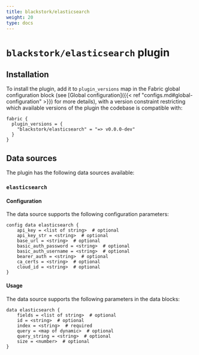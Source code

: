 ```yaml
---
title: blackstork/elasticsearch
weight: 20
type: docs
---
```


# `blackstork/elasticsearch` plugin

## Installation

To install the plugin, add it to `plugin_versions` map in the Fabric global configuration block (see [Global configuration]({{< ref "configs.md#global-configuration" >}}) for more details), with a version constraint restricting which available versions of the plugin the codebase is compatible with:

```hcl
fabric {
  plugin_versions = {
    "blackstork/elasticsearch" = "=> v0.0.0-dev"
  }
}
```

## Data sources

The plugin has the following data sources available:

### `elasticsearch`

#### Configuration

The data source supports the following configuration parameters:

```hcl
config data elasticsearch {
    api_key = <list of string>  # optional
    api_key_str = <string>  # optional
    base_url = <string>  # optional
    basic_auth_password = <string>  # optional
    basic_auth_username = <string>  # optional
    bearer_auth = <string>  # optional
    ca_certs = <string>  # optional
    cloud_id = <string>  # optional
}
```

#### Usage

The data source supports the following parameters in the data blocks:

```hcl
data elasticsearch {
    fields = <list of string>  # optional
    id = <string>  # optional
    index = <string>  # required
    query = <map of dynamic>  # optional
    query_string = <string>  # optional
    size = <number>  # optional
}
```